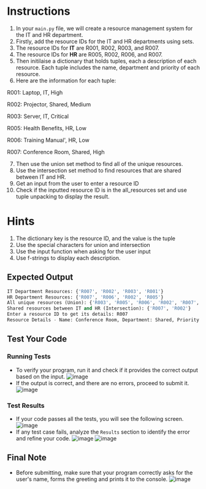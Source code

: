 # Instructions 

1. In your `main.py` file, we will create a resource management system for the IT and HR department.
2. Firstly, add the resource IDs for the IT and HR departments using sets.
3. The resource IDs for **IT** are R001, R002, R003, and R007.
4. The resource IDs for **HR** are R005, R002, R006, and R007. 
5. Then initilaise a dictionary that holds tuples, each a description of each resource. Each tuple includes the name, department and priority of each resource. 
6. Here are the information for each tuple:

 R001: Laptop, IT, High
 
 R002: Projector, Shared, Medium
 
 R003: Server, IT, Critical
 
 R005: Health Benefits, HR, Low
 
 R006: Training Manual', HR, Low
 
 R007: Conference Room, Shared, High

7. Then use the union set method to find all of the unique resources.
8. Use the intersection set method to find resources that are shared between IT and HR.
9. Get an input from the user to enter a resource ID
10. Check if the inputted resource ID is in the all_resources set and use tuple unpacking to display the result.

# Hints
1. The dictionary key is the resource ID, and the value is the tuple
2. Use the special characters for union and intersection
3. Use the input function when asking for the user input
4. Use f-strings to display each description.
   
## Expected Output
```python
IT Department Resources: {'R007', 'R002', 'R003', 'R001'}
HR Department Resources: {'R007', 'R006', 'R002', 'R005'}
All unique resources (Union): {'R003', 'R005', 'R006', 'R002', 'R007', 'R001'}
Shared resources between IT and HR (Intersection): {'R007', 'R002'}
Enter a resource ID to get its details: R007
Resource Details - Name: Conference Room, Department: Shared, Priority: High
```

## Test Your Code
### Running Tests
- To verify your program, run it and check if it provides the correct output based on the input.
   ![image](tests_tools.png)
- If the output is correct, and there are no errors, proceed to submit it.
   ![image](submit.png)

### Test Results
- If your code passes all the tests, you will see the following screen.
   ![image](pass.png)
- If any test case fails, analyze the `Results` section to identify the error and refine your code.
   ![image](fail_tests.png)
   ![image](results.png)

## Final Note
- Before submitting, make sure that your program correctly asks for the user's name, forms the greeting and prints it to the console.
   ![image](submit.png)

